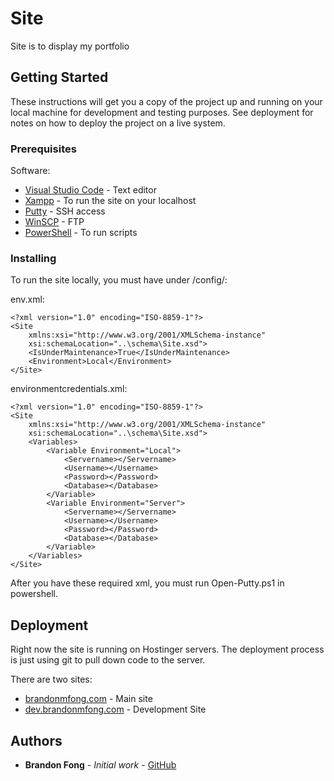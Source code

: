 # Site

Site is to display my portfolio

## Getting Started

These instructions will get you a copy of the project up and running on your local machine for development and testing purposes. See deployment for notes on how to deploy the project on a live system.

### Prerequisites

Software:
* [Visual Studio Code](https://code.visualstudio.com/) - Text editor 
* [Xampp](https://www.apachefriends.org/index.html) - To run the site on your localhost
* [Putty](https://www.putty.org/) - SSH access
* [WinSCP](https://winscp.net/eng/download.php) - FTP
* [PowerShell](https://docs.microsoft.com/en-us/powershell/scripting/install/installing-powershell?view=powershell-7) - To run scripts

### Installing

To run the site locally, you must have under /config/:

env.xml:
```
<?xml version="1.0" encoding="ISO-8859-1"?>
<Site 
    xmlns:xsi="http://www.w3.org/2001/XMLSchema-instance" 
    xsi:schemaLocation="..\schema\Site.xsd">
    <IsUnderMaintenance>True</IsUnderMaintenance>
    <Environment>Local</Environment>
</Site>
```

environmentcredentials.xml:

```
<?xml version="1.0" encoding="ISO-8859-1"?>
<Site 
    xmlns:xsi="http://www.w3.org/2001/XMLSchema-instance" 
    xsi:schemaLocation="..\schema\Site.xsd">
    <Variables>
        <Variable Environment="Local">
            <Servername></Servername>
            <Username></Username>
            <Password></Password>
            <Database></Database>
        </Variable>
        <Variable Environment="Server">
            <Servername></Servername>
            <Username></Username>
            <Password></Password>
            <Database></Database>
        </Variable>
    </Variables>
</Site>
```

After you have these required xml, you must run Open-Putty.ps1 in powershell.

## Deployment

Right now the site is running on Hostinger servers.  The deployment process is just using git to pull down code to the server.

There are two sites:
* [brandonmfong.com](http://www.brandonmfong.com/) - Main site
* [dev.brandonmfong.com](http://dev.brandonmfong.com/) - Development Site

## Authors

* **Brandon Fong** - *Initial work* - [GitHub](https://github.com/BrandonMFong)

